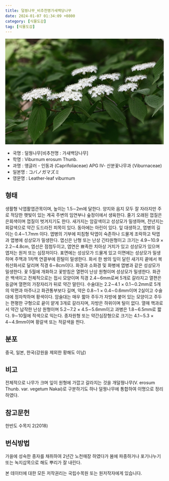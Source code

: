 ```yaml
---
title: 덜꿩나무_비추천명가새백당나무
date: 2024-01-07 01:34:09 +0800
category: [식물도감]
tag: [식물도감]
---
```




![덜꿩나무[비추천명 : 가새백당나무]](/assets/img/fileUpload/plants/basic/Caprifoliaceae/Viburnum/16445/16445_1_th2.jpg)
- 국명 : 덜꿩나무[비추천명 : 가새백당나무]
- 학명 : Viburnum erosum Thunb.
- 과명 : 앵글러 - 인동과 (Caprifoliaceae) APG Ⅳ- 산분꽃나무과 (Viburnaceae)
- 일본명 : コバノガマズミ
- 영문명 : Leather-leaf viburnum


## 형태
생활형 낙엽활엽관목이며, 높이는 1.5∼2m에 달한다. 양지와 음지 모두 잘 자라지만 주로 적당한 햇빛이 있는 계곡 주변의 임연부나 숲정이에서 생육한다. 줄기 오래된 껍질은 은회색이며 껍질이 벗겨지기도 한다. 새가지는 암갈색이고 성상모가 밀생하며, 전년지는 회갈색으로 약간 도드라진 피목이 있다. 동아에는 아린이 있다. 잎 대생하고, 엽병의 길이는 0.4∼1.7mm 이다. 엽병의 기부에 피침형 탁엽이 숙존하나 드물게 조락하고 탁엽과 엽병에 성상모가 밀생한다. 엽신은 난형 또는 난상 긴타원형이고 크기는 4.9∼10.9 × 2.2∼4.8cm, 엽선은 점첨두이고, 엽연은 뾰족한 치아상 거치가 있고 성상모가 있으며 엽저는 원저 또는 심장저이다. 표면에는 성상모가 드물게 있고 이면에는 성상모가 밀생하며 주맥과 1차맥 연결부에 흰털이 밀생한다. 화서 한 쌍의 잎이 달린 새가지 끝에서 복취산화서로 달리며 직경 6∼8cm이다. 화경과 소화경 및 화병에 엽병과 같은 성상모가 밀생한다. 꽃 5월에 개화하고 꽃받침은 열편이 난상 원형이며 성상모가 밀생한다. 화관은 백색이고 전체적으로는 접시 모양이며 직경 2.4∼6mm로써 5개로 갈라지고 열편은 둥글며 열편의 가장자리가 뒤로 약간 말린다. 수술대는 2.2∼4.1 × 0.1∼0.2mm로 5개의 악편과 마주나고 화관통부보다 길며, 약은 0.8∼1 × 0.4∼0.6mm이며 2실이고 수술대에 정자착하며 황색이다. 암술대는 매우 짧아 주두가 자방에 붙어 있는 모양이고 주두는 편평한 구형으로 끝이 얕게 3개로 갈라지며, 자방은 하위이며 털이 없다. 열매 핵과로서 약간 납작한 난상 원형이며 5.2∼7.2 × 4.5∼5.6mm이고 과병은 1.8∼6.5mm로 짧다. 9∼10월에 적색으로 익는다. 종자원형 또는 약간심장형으로 크기는 4.1∼5.3 × 4∼4.9mm이며 황갈색 또는 적갈색을 띈다.
## 분포
중국, 일본, 한국(강원을 제외한 황해도 이남)
## 비고
전체적으로 나무가 크며 잎이 원형에 가깝고 갈라지는 것을 개덜꿩나무(V. erosum Thunb. var. vegetum Nakai)로 구분하기도 하나 덜꿩나무에 통합하여 이명으로 정리하였다.
## 참고문헌
한반도 수목지 2(2018)
## 번식방법
가을에 성숙한 종자를 채취하여 2년간 노천매장 하였다가 봄에 파종하거나 포기나누기 또는 녹지삽목으로 해도 뿌리가 잘 내린다.






본 데이터에 대한 모든 저작권리는 국립수목원 또는 원저작자에게 있습니다.
